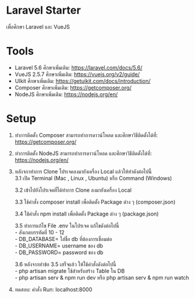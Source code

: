 # Laravel Starter
เพื่อศึกษา Laravel และ VueJS

# Tools
  - Laravel 5.6 ศึกษาเพิ่มเติม: https://laravel.com/docs/5.6/
  - VueJS 2.5.7 ศึกษาเพิ่มเติม: https://vuejs.org/v2/guide/
  - UIkit ศึกษาเพิ่มเติม: https://getuikit.com/docs/introduction/
  - Composer ศึกษาเพิ่มเติม: https://getcomposer.org/
  - NodeJS ศึกษาเพิ่มเติม: https://nodejs.org/en/

# Setup
  1. ทำการติดตั้ง Composer สามารถทำการดาวน์โหลด และศึกษาวิธีติดตั้งได้ที่: https://getcomposer.org/
  2. ทำการติดตั้ง NodeJS สามารถทำการดาวน์โหลด และศึกษาวิธีติดตั้งได้ที่: https://nodejs.org/en/
  3. หลังจกาทำการ Clone โปรเจคลงมายังเครื่อง Local แล้วให้ทำดังต่อไปนี้ <br>
      3.1 เปิด Terminal (Mac , Linux , Ubuntu) หรือ Command (Windows) <br>
      
      3.2 เข้าไปยังโปรเจคที่ได้ทำการ Clone ลงมายังเครื่อง Local <br>
      
      3.3 ใช้คำสั่ง composer install เพื่อติดตั้ง Package ต่าง ๆ (composer.json) <br>
      
      3.4 ใช้คำสั่ง npm install เพื่อติดตั้ง Package ต่าง ๆ (package.json) <br>
      
      3.5 ทำการแก้ไข File .env ในโปรเจค แก้ไขดังต่อไปนี้ <br>
          - สังเกตบรรทัดที่ 10 - 12 <br>
          - DB_DATABASE= ใส่ชื่อ db ที่ต้องการเชื่อมต่อ <br>
          - DB_USERNAME= username ของ db <br>
          - DB_PASSWORD= password ของ db <br>
          
      3.6 หลังจากทำข้อ 3.5 เสร็จแล้ว ให้ใช้คำสั่งดังต่อไปนี้ <br>
          - php artisan migrate ใช้สำหรับสร้าง Table ใน DB <br>
          - php artisan serv & npm run dev หรือ php artisan serv & npm run watch <br>
          
  4. ทดสอบ: คำสั่ง Run: localhost:8000
